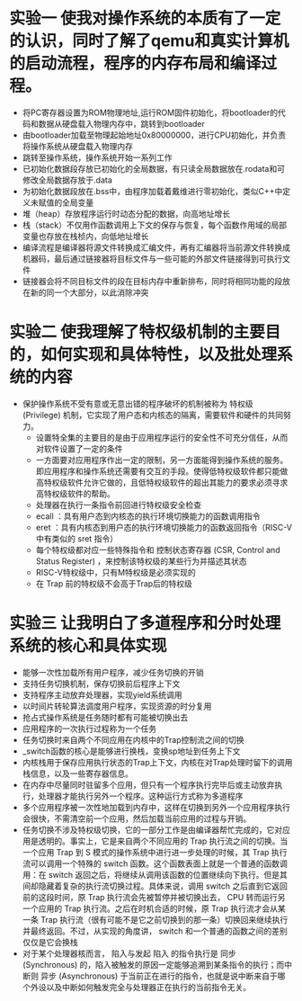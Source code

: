 # 实验一 使我对操作系统的本质有了一定的认识，同时了解了qemu和真实计算机的启动流程，程序的内存布局和编译过程。
* 将PC寄存器设置为ROM物理地址,运行ROM固件初始化，将bootloader的代码和数据从硬盘载入物理内存中，跳转到bootloader
* 由bootloader加载至物理起始地址0x80000000，进行CPU初始化，并负责将操作系统从硬盘载入物理内存
* 跳转至操作系统，操作系统开始一系列工作
* 已初始化数据段存放已初始化的全局数据，有只读全局数据放在.rodata和可修改全局数据存放于.data
* 为初始化数据段放在.bss中，由程序加载着戴维进行零初始化，类似C++中定义未赋值的全局变量
* 堆（heap）存放程序运行时动态分配的数据，向高地址增长
* 栈（stack）不仅用作函数调用上下文的保存与恢复，每个函数作用域的局部变量也存放在栈桢内，向低地址增长
* 编译流程是编译器将源文件转换成汇编文件，再有汇编器将当前源文件转换成机器码，最后通过链接器将目标文件与一些可能的外部文件链接得到可执行文件
* 链接器会将不同目标文件的段在目标内存中重新排布，同时将相同功能的段放在新的同一个大部分，以此消除冲突

# 实验二 使我理解了特权级机制的主要目的，如何实现和具体特性，以及批处理系统的内容

* 保护操作系统不受有意或无意出错的程序破坏的机制被称为 特权级 (Privilege) 机制，它实现了用户态和内核态的隔离，需要软件和硬件的共同努力。
    * 设置特全集的主要目的是由于应用程序运行的安全性不可充分信任，从而对软件设置了一定的条件
    * 一方面要对应用程序作出一定的限制，另一方面能得到操作系统的服务。即应用程序和操作系统还需要有交互的手段。使得低特权级软件都只能做高特权级软件允许它做的，且低特权级软件的超出其能力的要求必须寻求高特权级软件的帮助。
    * 处理器在执行一条指令前回进行特权级安全检查
    * ecall ：具有用户态到内核态的执行环境切换能力的函数调用指令
    * eret ：具有内核态到用户态的执行环境切换能力的函数返回指令（RISC-V中有类似的 sret 指令）
    * 每个特权级都对应一些特殊指令和 控制状态寄存器 (CSR, Control and Status Register) ，来控制该特权级的某些行为并描述其状态
    * RISC-V特权级中，只有M特权级是必须实现的
    * 在 Trap 前的特权级不会高于Trap后的特权级


# 实验三 让我明白了多道程序和分时处理系统的核心和具体实现

* 能够一次性加载所有用户程序，减少任务切换的开销
* 支持任务切换机制，保存切换前后程序上下文
* 支持程序主动放弃处理器，实现yield系统调用
* 以时间片转轮算法调度用户程序，实现资源的时分复用
* 抢占式操作系统是任务随时都有可能被切换出去
* 应用程序的一次执行过程称为一个任务
* 任务切换时来自两个不同应用在内核中的Trap控制流之间的切换
* _switch函数的核心是能够进行换栈，变换sp地址到任务上下文
* 内核栈用于保存应用执行状态的Trap上下文，内核在对Trap处理时留下的调用栈信息，以及一些寄存器信息。
* 在内存中尽量同时驻留多个应用，但只有一个程序执行完毕后或主动放弃执行，处理器才能执行另外一个程序。这种运行方式称为多道程序
* 多个应用程序被一次性地加载到内存中，这样在切换到另外一个应用程序执行会很快，不需清空前一个应用，然后加载当前应用的过程与开销。
* 任务切换不涉及特权级切换，它的一部分工作是由编译器帮忙完成的，它对应用是透明的。事实上，它是来自两个不同应用的 Trap 执行流之间的切换。当一个应用 Trap 到 S 模式的操作系统中进行进一步处理的时候，其 Trap 执行流可以调用一个特殊的 switch 函数。这个函数表面上就是一个普通的函数调用：在 switch 返回之后，将继续从调用该函数的位置继续向下执行。但是其间却隐藏着复杂的执行流切换过程。具体来说，调用 switch 之后直到它返回前的这段时间，原 Trap 执行流会先被暂停并被切换出去， CPU 转而运行另一个应用的 Trap 执行流。之后在时机合适的时候，原 Trap 执行流才会从某一条 Trap 执行流（很有可能不是它之前切换到的那一条）切换回来继续执行并最终返回。不过，从实现的角度讲， switch 和一个普通的函数之间的差别仅仅是它会换栈
* 对于某个处理器核而言， 陷入与发起 陷入 的指令执行是 同步 (Synchronous) 的，陷入被触发的原因一定能够追溯到某条指令的执行；而中断则 异步 (Asynchronous) 于当前正在进行的指令，也就是说中断来自于哪个外设以及中断如何触发完全与处理器正在执行的当前指令无关。

